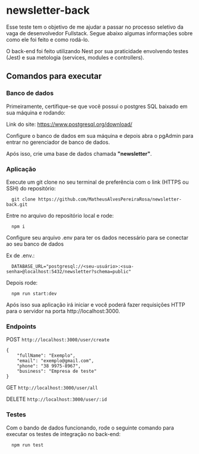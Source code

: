 # newsletter-back

Esse teste tem o objetivo de me ajudar a passar no processo seletivo da vaga de desenvolvedor Fullstack. Segue abaixo algumas informações sobre como ele foi feito e como rodá-lo.

O back-end foi feito utilizando Nest por sua praticidade envolvendo testes (Jest) e sua metologia (services, modules e controllers).

## Comandos para executar

### Banco de dados

Primeiramente, certifique-se que você possui o postgres SQL baixado em sua máquina e rodando:

Link do site: https://www.postgresql.org/download/

Configure o banco de dados em sua máquina e depois abra o pgAdmin para entrar no gerenciador de banco de dados.

Após isso, crie uma base de dados chamada **"newsletter"**.

### Aplicação

Execute um git clone no seu terminal de preferência com o link (HTTPS ou SSH) do repositório:

```
  git clone https://github.com/MatheusAlvesPereiraRosa/newsletter-back.git
```

Entre no arquivo do repositório local e rode:

```
  npm i
```

Configure seu arquivo .env para ter os dados necessário para se conectar ao seu banco de dados

Ex de .env.:

```
  DATABASE_URL="postgresql://<seu-usuário>:<sua-senha>@localhost:5432/newsletter?schema=public"
```

Depois rode:

```
  npm run start:dev
```

Após isso sua aplicação irá iniciar e você poderá fazer requisições HTTP para o servidor na porta http://localhost:3000.

### Endpoints

POST
```http://localhost:3000/user/create```

```
{
	"fullName": "Exemplo",
	"email": "exemplo@gmail.com",
	"phone": "38 9975-8967",
	"business": "Empresa de teste"
}
```

GET
```http://localhost:3000/user/all```

DELETE
```http://localhost:3000/user/:id```

### Testes

Com o bando de dados funcionando, rode o seguinte comando para executar os testes de integração no back-end:

```
  npm run test
```
